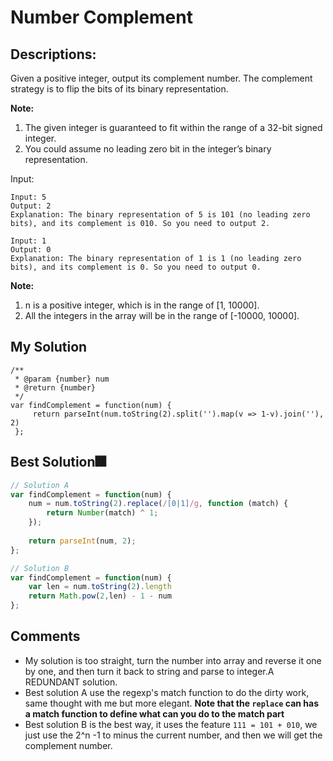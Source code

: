 # Number Complement

## Descriptions: 
Given a positive integer, output its complement number. The complement strategy is to flip the bits of its binary representation.

**Note:**

1.	The given integer is guaranteed to fit within the range of a 32-bit signed integer.
2.	You could assume no leading zero bit in the integer’s binary representation.


Input:
``` 
Input: 5
Output: 2
Explanation: The binary representation of 5 is 101 (no leading zero bits), and its complement is 010. So you need to output 2.

Input: 1
Output: 0
Explanation: The binary representation of 1 is 1 (no leading zero bits), and its complement is 0. So you need to output 0.

```

**Note:** 
1.	n is a positive integer, which is in the range of [1, 10000].
2.	All the integers in the array will be in the range of [-10000, 10000].




## My Solution
```
/**
 * @param {number} num
 * @return {number}
 */
var findComplement = function(num) {
     return parseInt(num.toString(2).split('').map(v => 1-v).join(''), 2)
 };
```

## Best Solution🎆
```javascript
// Solution A
var findComplement = function(num) {
    num = num.toString(2).replace(/[0|1]/g, function (match) {
        return Number(match) ^ 1;
    });
    
    return parseInt(num, 2);
};

// Solution B
var findComplement = function(num) {
    var len = num.toString(2).length
    return Math.pow(2,len) - 1 - num
};

```

## Comments
- My solution is too straight, turn the number into array and reverse it one by one, and then turn it back to string and parse to integer.A REDUNDANT solution.
- Best solution A use the regexp's match function to do the dirty work, same thought with me but more elegant.
	**Note that the `replace` can has a match function to define what can you do to the match part**
- Best solution B is the best way, it uses the feature `111 = 101 + 010`, we just use the 2^n -1 to minus the current number, and then we will get the complement number.






